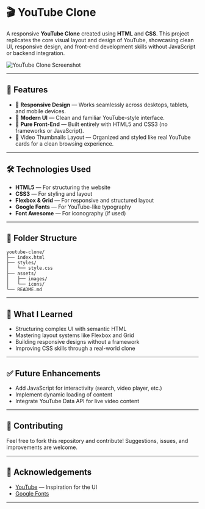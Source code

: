 # 🎬 YouTube Clone 

A responsive **YouTube Clone** created using **HTML** and **CSS**. This project replicates the core visual layout and design of YouTube, showcasing clean UI, responsive design, and front-end development skills without JavaScript or backend integration.

 ![YouTube Clone Screenshot](casual-img/)

---

## 🚀 Features

- 📱 **Responsive Design** — Works seamlessly across desktops, tablets, and mobile devices.
- 🎨 **Modern UI** — Clean and familiar YouTube-style interface.
- 🧱 **Pure Front-End** — Built entirely with HTML5 and CSS3 (no frameworks or JavaScript).
- 🎥 Video Thumbnails Layout — Organized and styled like real YouTube cards for a clean browsing experience.

---

## 🛠️ Technologies Used

- **HTML5** — For structuring the website
- **CSS3** — For styling and layout
- **Flexbox & Grid** — For responsive and structured layout
- **Google Fonts** — For YouTube-like typography
- **Font Awesome** — For iconography (if used)

---

## 📂 Folder Structure

```
youtube-clone/
├── index.html
├── styles/
│   └── style.css
├── assets/
│   ├── images/
│   └── icons/
└── README.md
```

---

## 🧠 What I Learned

- Structuring complex UI with semantic HTML
- Mastering layout systems like Flexbox and Grid
- Building responsive designs without a framework
- Improving CSS skills through a real-world clone

---

## ✅ Future Enhancements

- Add JavaScript for interactivity (search, video player, etc.)
- Implement dynamic loading of content
- Integrate YouTube Data API for live video content

---

## 🤝 Contributing

Feel free to fork this repository and contribute! Suggestions, issues, and improvements are welcome.

---

## 🙌 Acknowledgements

- [YouTube](https://youtube.com) — Inspiration for the UI
- [Google Fonts](https://fonts.google.com/)

---



